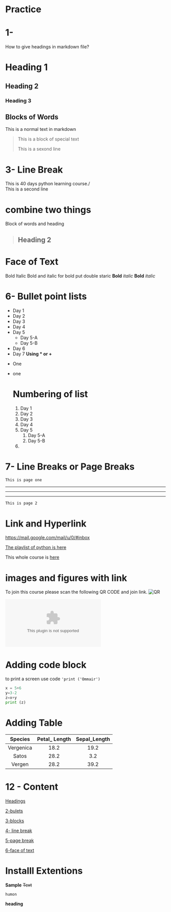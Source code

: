 # Practice
# 1-
How to give headings in markdown file?
#  Heading 1
## Heading 2
### Heading 3
## Blocks of Words

This is a normal text in markdown 

> This is a block of special text
>
>  This is a sexond line  

# 3- Line Break
This is  40 days python learning course./  
This is a second line

# combine two things
 Block of words and heading

 > ## Heading 2
 # Face of Text
 Bold
 Italic 
 Bold and italic
 for bold put double staric
 **Bold**
  *italic*
  __Bold__
  _italic_

# 6- Bullet point lists
- Day 1
- Day 2
- Day 3
- Day 4
- Day 5
    - Day 5-A
    - Day 5-B
- Day 6
- Day 7
  __Using * or +__
* One
+ one
   
  # Numbering of list
  1. Day 1
  2. Day 2
  3. Day 3
  4. Day 4
  5. Day 5
     1. Day 5-A
     2. Day 5-B
  6.   

# 7- Line Breaks or Page Breaks
    This is page one 
---
___
***
    This is page 2
# Link and Hyperlink
<https://mail.google.com/mail/u/0/#inbox>

[The playlist of python is here ](https://mail.google.com/mail/u/0/#inbox)

[codanics]:(https://mail.google.com/mail/u/0/#inbox)
This whole course is [here][codanics] 

# images and figures with link
To join this course please scan the following QR CODE and join link. 
![QR](qr.png)

![codanics](www.youtube.com)

# Adding code block
to print a screen use code `'print ('Ommair')`

``` python
x = 5+6
y=3-2
z=x+y
print (z)
```
# Adding Table
 
 | Species | Petal_ Length | Sepal_Length |
 | :-------: | :-------------: | :------------: |
 |Vergenica | 18.2 | 19.2 |
 |Satos | 28.2 | 3.2 |
 |Vergen | 28.2 | 39.2 |

# 12 - Content

[Headings](#heading-1)

[2-bulets](#6--bullet-point-lists)

[3-blocks](#blocks-of-words)

[4- line break](#3--line-break)

[5-page break](#7--line-breaks-or-page-breaks)

[6-face of text](#face-of-text)
# Installl Extentions
**Sample** ~~Text~~
```
humon
```
**heading**
